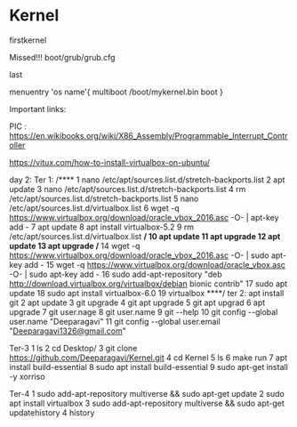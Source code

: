 # Kernel
firstkernel


Missed!!!
boot/grub/grub.cfg

last

menuentry 'os name'{
	multiboot /boot/mykernel.bin
	boot
}

Important links:

PIC  : https://en.wikibooks.org/wiki/X86_Assembly/Programmable_Interrupt_Controller





https://vitux.com/how-to-install-virtualbox-on-ubuntu/

day 2:
Ter 1:
/****
	1  nano /etc/apt/sources.list.d/stretch-backports.list
	2  apt update
	3  nano /etc/apt/sources.list.d/stretch-backports.list
	4  rm /etc/apt/sources.list.d/stretch-backports.list
	5  nano /etc/apt/sources.list.d/virtualbox.list
	6  wget -q https://www.virtualbox.org/download/oracle_vbox_2016.asc -O- | apt-key add -
	7  apt update
	8  apt install virtualbox-5.2
	9  rm /etc/apt/sources.list.d/virtualbox.list
****/
	10  apt update
	11  apt upgrade
	12  apt update
	13  apt upgrade
/****
	14  wget -q https://www.virtualbox.org/download/oracle_vbox_2016.asc -O- | sudo apt-key add -
	15  wget -q https://www.virtualbox.org/download/oracle_vbox.asc -O- | sudo apt-key add -
	16  sudo add-apt-repository "deb http://download.virtualbox.org/virtualbox/debian bionic contrib"
	17  sudo apt update
	18  sudo apt install virtualbox-6.0
	19  virtualbox
****/
ter 2:
	apt install git
    2  apt update
    3  git upgrade
    4  git apt upgrade
    5  git apt upgrad
    6  apt upgrade
    7  git user.nage
    8  git user.name
    9  git --help
   10  git config --global user.name "Deeparagavi"
   11  git config --global user.email "Deeparagavi1326@gmail.com"

Ter-3
	1  ls
    2  cd Desktop/
    3  git clone https://github.com/Deeparagavi/Kernel.git
    4  cd Kernel
    5  ls
    6  make run
    7  apt install build-essential
    8  sudo apt install build-essential
	9  sudo apt-get install -y xorriso


Ter-4
    1  sudo add-apt-repository multiverse && sudo apt-get update
    2  sudo apt install virtualbox
    3  sudo add-apt-repository multiverse && sudo apt-get updatehistory
    4  history





